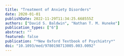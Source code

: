 ```yaml
---
title: "Treatment of Anxiety Disorders"
date: 2020-01-01
publishDate: 2022-11-29T11:34:25.668555Z
authors: ["David S. Baldwin", "Nathan T. M. Huneke"]
publication_types: ["6"]
abstract: ""
featured: false
publication: "*New Oxford Textbook of Psychiatry*"
doi: "10.1093/med/9780198713005.003.0092"
---
```


